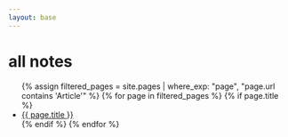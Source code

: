 ```yaml
---
layout: base
---
```


# all notes


<ul>
    {% assign filtered_pages = site.pages | where_exp: "page", "page.url contains 'Article'" %}
    {% for page in filtered_pages %}
        {% if page.title %}
            <li><a href="{{ page.url | prepend: site.baseurl }}">{{ page.title }}</a></li>
        {% endif %}
    {% endfor %}
</ul>
